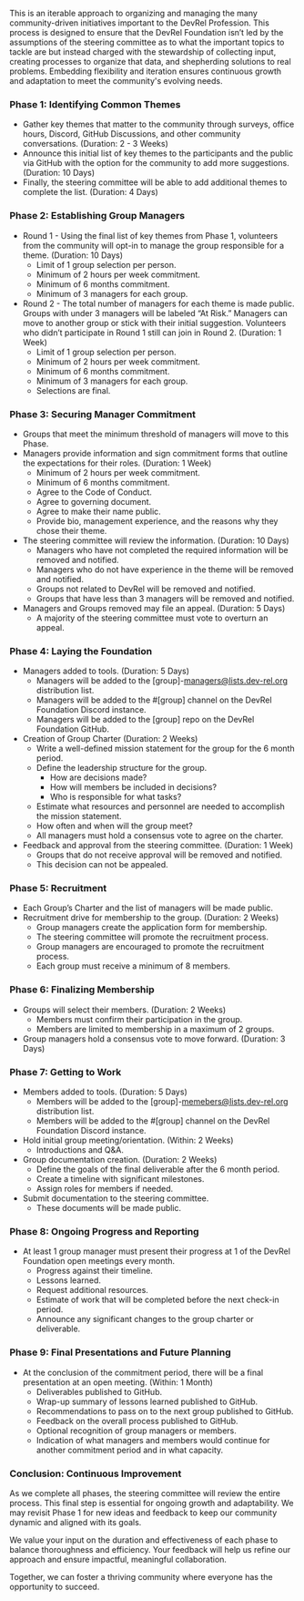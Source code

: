 This is an iterable approach to organizing and managing the many community-driven initiatives important to the DevRel Profession. This process is designed to ensure that the DevRel Foundation isn’t led by the assumptions of the steering committee as to what the important topics to tackle are but instead charged with the stewardship of collecting input, creating processes to organize that data, and shepherding solutions to real problems. Embedding flexibility and iteration ensures continuous growth and adaptation to meet the community's evolving needs.

### **Phase 1: Identifying Common Themes**

- Gather key themes that matter to the community through surveys, office hours, Discord, GitHub Discussions, and other community conversations. (Duration: 2 - 3 Weeks)
- Announce this initial list of key themes to the participants and the public via GitHub with the option for the community to add more suggestions. (Duration: 10 Days)
- Finally, the steering committee will be able to add additional themes to complete the list. (Duration: 4 Days)
### **Phase 2: Establishing Group Managers**

- Round 1 - Using the final list of key themes from Phase 1, volunteers from the community will opt-in to manage the group responsible for a theme. (Duration: 10 Days)
	- Limit of 1 group selection per person.
	- Minimum of 2 hours per week commitment. 
	- Minimum of 6 months commitment.
	- Minimum of 3 managers for each group.    
- Round 2 - The total number of managers for each theme is made public. Groups with under 3 managers will be labeled “At Risk.” Managers can move to another group or stick with their initial suggestion. Volunteers who didn’t participate in Round 1 still can join in Round 2. (Duration: 1 Week)
	- Limit of 1 group selection per person.
	- Minimum of 2 hours per week commitment.
	- Minimum of 6 months commitment.
	- Minimum of 3 managers for each group.
	- Selections are final.
### **Phase 3: Securing Manager Commitment**

- Groups that meet the minimum threshold of managers will move to this Phase.    
- Managers provide information and sign commitment forms that outline the expectations for their roles. (Duration: 1 Week) 
	- Minimum of 2 hours per week commitment.
	- Minimum of 6 months commitment.
	- Agree to the Code of Conduct.
	- Agree to governing document.
	- Agree to make their name public.
	- Provide bio, management experience, and the reasons why they chose their theme.
- The steering committee will review the information. (Duration: 10 Days)
	- Managers who have not completed the required information will be removed and notified.
	- Managers who do not have experience in the theme will be removed and notified.
	- Groups not related to DevRel will be removed and notified.
	- Groups that have less than 3 managers will be removed and notified.    
- Managers and Groups removed may file an appeal. (Duration: 5 Days)
	- A majority of the steering committee must vote to overturn an appeal.
### **Phase 4: Laying the Foundation**

- Managers added to tools. (Duration: 5 Days)
	- Managers will be added to the [group]-[managers@lists.dev-rel.org](mailto:managers@lists.dev-rel.org) distribution list.
	- Managers will be added to the #[group] channel on the DevRel Foundation Discord instance.
	- Managers will be added to the [group] repo on the DevRel Foundation GitHub.
- Creation of Group Charter (Duration: 2 Weeks)
	- Write a well-defined mission statement for the group for the 6 month period.
	- Define the leadership structure for the group.
		- How are decisions made?
		- How will members be included in decisions?
		- Who is responsible for what tasks?
	- Estimate what resources and personnel are needed to accomplish the mission statement.
	- How often and when will the group meet?
	- All managers must hold a consensus vote to agree on the charter.
- Feedback and approval from the steering committee. (Duration: 1 Week)
	- Groups that do not receive approval will be removed and notified.
	- This decision can not be appealed.
### **Phase 5: Recruitment**

- Each Group’s Charter and the list of managers will be made public.
- Recruitment drive for membership to the group. (Duration: 2 Weeks)
	- Group managers create the application form for membership.
	- The steering committee will promote the recruitment process.
	- Group managers are encouraged to promote the recruitment process.
	- Each group must receive a minimum of 8 members.
### **Phase 6: Finalizing Membership**

- Groups will select their members. (Duration: 2 Weeks)
	- Members must confirm their participation in the group.
	- Members are limited to membership in a maximum of 2 groups.
- Group managers hold a consensus vote to move forward. (Duration: 3 Days)
### **Phase 7: Getting to Work**

- Members added to tools. (Duration: 5 Days)
	- Members will be added to the [group]-[memebers@lists.dev-rel.org](mailto:managers@lists.dev-rel.org) distribution list.
	- Members will be added to the #[group] channel on the DevRel Foundation Discord instance.
- Hold initial group meeting/orientation. (Within: 2 Weeks)
	- Introductions and Q&A.
- Group documentation creation. (Duration: 2 Weeks)
	- Define the goals of the final deliverable after the 6 month period.
	- Create a timeline with significant milestones.
	- Assign roles for members if needed.
- Submit documentation to the steering committee.
	- These documents will be made public.
### **Phase 8: Ongoing Progress and Reporting**

- At least 1 group manager must present their progress at 1 of the DevRel Foundation open meetings every month.
	- Progress against their timeline.
	- Lessons learned.
	- Request additional resources.
	- Estimate of work that will be completed before the next check-in period.
	- Announce any significant changes to the group charter or deliverable.
### **Phase 9: Final Presentations and Future Planning**

- At the conclusion of the commitment period, there will be a final presentation at an open meeting. (Within: 1 Month)
	- Deliverables published to GitHub.
	- Wrap-up summary of lessons learned published to GitHub.
	- Recommendations to pass on to the next group published to GitHub.
	- Feedback on the overall process published to GitHub.
	- Optional recognition of group managers or members.
	- Indication of what managers and members would continue for another commitment period and in what capacity.
### **Conclusion: Continuous Improvement**

As we complete all phases, the steering committee will review the entire process. This final step is essential for ongoing growth and adaptability. We may revisit Phase 1 for new ideas and feedback to keep our community dynamic and aligned with its goals.

We value your input on the duration and effectiveness of each phase to balance thoroughness and efficiency. Your feedback will help us refine our approach and ensure impactful, meaningful collaboration.

Together, we can foster a thriving community where everyone has the opportunity to succeed.